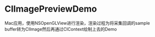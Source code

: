 # CIImagePreviewDemo
Mac应用，使用NSOpenGLView进行渲染，渲染过程为将采集回调的sample buffer转为CIImage然后再通过CIContext绘制上去的Demo
